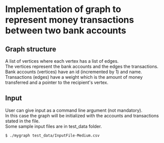 # Implementation of graph to represent money transactions between two bank accounts #
## Graph structure ##
A list of vertices where each vertex has a list of edges. <br>
The vertices represent the bank accounts and the edges the transactions.
Bank accounts (vertices) have an id (incremented by 1) and name. <br>
Transactions (edges) have a weight which is the amount of money transferred and a pointer to the recipient's vertex. 
## Input ##
User can give input as a command line argument (not mandatory). <br>
In this case the graph will be initialized with the accounts and transactions stated in the file. <br>
Some sample input files are in test_data folder. 
```
$ ./mygraph test_data/InputFile-Medium.csv
```

